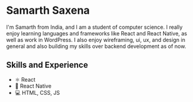 # Samarth Saxena
I'm Samarth from India, and I am a student of computer science. I really enjoy learning languages and frameworks like React and React Native, as well as work in WordPress. I also enjoy wireframing, ui, ux, and design in general and also building my skills over backend development as of now.

## Skills and Experience
* ⚛ React
* 📱 React Native
* 💻 HTML, CSS, JS
